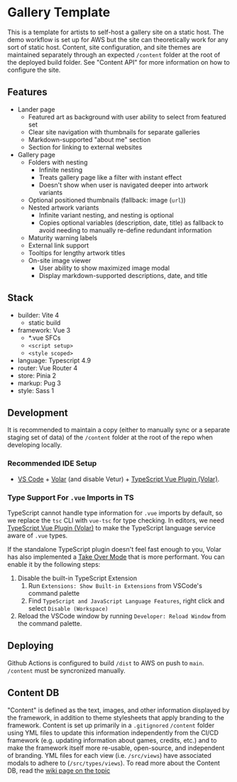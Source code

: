 # Gallery Template

This is a template for artists to self-host a gallery site on a static host. The demo workflow is set up for AWS but the site can theoretically work for any sort of static host. Content, site configuration, and site themes are maintained separately through an expected `/content` folder at the root of the deployed build folder. See "Content API" for more information on how to configure the site.

## Features
- Lander page
  - Featured art as background with user ability to select from featured set
  - Clear site navigation with thumbnails for separate galleries
  - Markdown-supported "about me" section
  - Section for linking to external websites
- Gallery page
  - Folders with nesting
    - Infinite nesting
    - Treats gallery page like a filter with instant effect
    - Doesn't show when user is navigated deeper into artwork variants
  - Optional positioned thumbnails (fallback: image (`url`))
  - Nested artwork variants
    - Infinite variant nesting, and nesting is optional
    - Copies optional variables (description, date, title) as fallback to avoid needing to manually re-define redundant information
  - Maturity warning labels
  - External link support
  - Tooltips for lengthy artwork titles
  - On-site image viewer
    - User ability to show maximized image modal
    - Display markdown-supported descriptions, date, and title

## Stack
- builder: Vite 4
  - static build
- framework: Vue 3
  - *.vue SFCs
  - `<script setup>`
  - `<style scoped>`
- language: Typescript 4.9
- router: Vue Router 4
- store: Pinia 2
- markup: Pug 3
- style: Sass 1

## Development

It is recommended to maintain a copy (either to manually sync or a separate staging set of data) of the `/content` folder at the root of the repo when developing locally.

### Recommended IDE Setup

- [VS Code](https://code.visualstudio.com/) + [Volar](https://marketplace.visualstudio.com/items?itemName=Vue.volar) (and disable Vetur) + [TypeScript Vue Plugin (Volar)](https://marketplace.visualstudio.com/items?itemName=Vue.vscode-typescript-vue-plugin).

### Type Support For `.vue` Imports in TS

TypeScript cannot handle type information for `.vue` imports by default, so we replace the `tsc` CLI with `vue-tsc` for type checking. In editors, we need [TypeScript Vue Plugin (Volar)](https://marketplace.visualstudio.com/items?itemName=Vue.vscode-typescript-vue-plugin) to make the TypeScript language service aware of `.vue` types.

If the standalone TypeScript plugin doesn't feel fast enough to you, Volar has also implemented a [Take Over Mode](https://github.com/johnsoncodehk/volar/discussions/471#discussioncomment-1361669) that is more performant. You can enable it by the following steps:

1. Disable the built-in TypeScript Extension
   1. Run `Extensions: Show Built-in Extensions` from VSCode's command palette
   2. Find `TypeScript and JavaScript Language Features`, right click and select `Disable (Workspace)`
2. Reload the VSCode window by running `Developer: Reload Window` from the command palette.

## Deploying

Github Actions is configured to build `/dist` to AWS on push to `main`. `/content` must be syncronized manually.

## Content DB
"Content" is defined as the text, images, and other information displayed by the framework, in addition to theme stylesheets that apply branding to the framework. Content is set up primarily in a `.gitignored` `/content` folder using YML files to update this information independently from the CI/CD framework (e.g. updating information about games, credits, etc.) and to make the framework itself more re-usable, open-source, and independent of branding. YML files for each view (i.e. `/src/views`) have associated modals to adhere to (`/src/types/views`). To read more about the Content DB, read the [wiki page on the topic](https://github.com/Goldenwere/templates.gallery/wiki/API)
